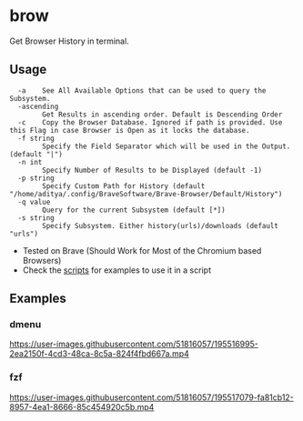 # brow

Get Browser History in terminal.

## Usage

```
  -a    See All Available Options that can be used to query the Subsystem.
  -ascending
        Get Results in ascending order. Default is Descending Order
  -c    Copy the Browser Database. Ignored if path is provided. Use this Flag in case Browser is Open as it locks the database.
  -f string
        Specify the Field Separator which will be used in the Output. (default "|")
  -n int
        Specify Number of Results to be Displayed (default -1)
  -p string
        Specify Custom Path for History (default "/home/aditya/.config/BraveSoftware/Brave-Browser/Default/History")
  -q value
        Query for the current Subsystem (default [*])
  -s string
        Specify Subsystem. Either history(urls)/downloads (default "urls")
```

- Tested on Brave (Should Work for Most of the Chromium based Browsers)
- Check the [scripts](https://github.com/aditya-K2/brow/blob/master/scripts/examples) for examples to use it in a script

## Examples

### dmenu

https://user-images.githubusercontent.com/51816057/195516995-2ea2150f-4cd3-48ca-8c5a-824f4fbd667a.mp4

### fzf

https://user-images.githubusercontent.com/51816057/195517079-fa81cb12-8957-4ea1-8666-85c454920c5b.mp4




